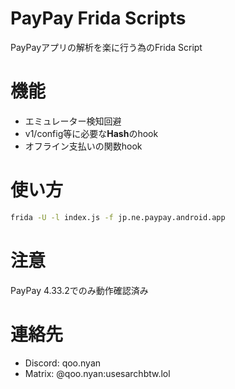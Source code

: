 # PayPay Frida Scripts

PayPayアプリの解析を楽に行う為のFrida Script

# 機能

- エミュレーター検知回避
- v1/config等に必要な**Hash**のhook
- オフライン支払いの関数hook

# 使い方

```bash
frida -U -l index.js -f jp.ne.paypay.android.app
```

# 注意

PayPay 4.33.2でのみ動作確認済み

# 連絡先

- Discord: qoo.nyan
- Matrix: @qoo.nyan:usesarchbtw.lol
